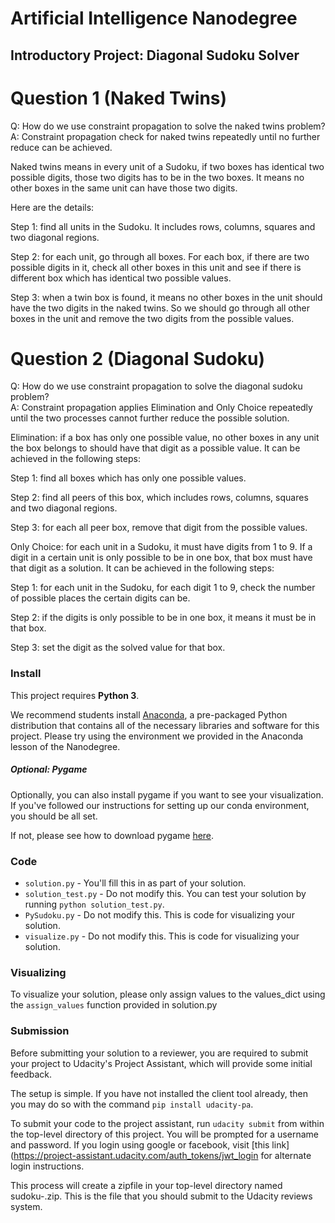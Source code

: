 # Artificial Intelligence Nanodegree
## Introductory Project: Diagonal Sudoku Solver

# Question 1 (Naked Twins)
Q: How do we use constraint propagation to solve the naked twins problem?  
A: Constraint propagation check for naked twins repeatedly until no further reduce can be achieved. 

Naked twins means in every unit of a Sudoku, if two boxes has identical two possible digits, those two digits has to be in the two boxes. It means no other boxes in the same unit can have those two digits. 

Here are the details:

Step 1: find all units in the Sudoku. It includes rows, columns, squares and two diagonal regions.

Step 2: for each unit, go through all boxes. For each box, if there are two possible digits in it, check all other boxes in this unit and see if there is different box which has identical two possible values.

Step 3: when a twin box is found, it means no other boxes in the unit should have the two digits in the naked twins. So we should go through all other boxes in the unit and remove the two digits from the possible values.

# Question 2 (Diagonal Sudoku)
Q: How do we use constraint propagation to solve the diagonal sudoku problem?  
A: Constraint propagation applies Elimination and Only Choice repeatedly until the two processes cannot further reduce the possible solution. 

Elimination: if a box has only one possible value, no other boxes in any unit the box belongs to should have that digit as a possible value. It can be achieved in the following steps:

Step 1: find all boxes which has only one possible values.

Step 2: find all peers of this box, which includes rows, columns, squares and two diagonal regions.

Step 3: for each all peer box, remove that digit from the possible values.

Only Choice: for each unit in a Sudoku, it must have digits from 1 to 9. If a digit in a certain unit is only possible to be in one box, that box must have that digit as a solution. It can be achieved in the following steps:

Step 1: for each unit in the Sudoku, for each digit 1 to 9, check the number of possible places the certain digits can be.

Step 2: if the digits is only possible to be in one box, it means it must be in that box.

Step 3: set the digit as the solved value for that box.

### Install

This project requires **Python 3**.

We recommend students install [Anaconda](https://www.continuum.io/downloads), a pre-packaged Python distribution that contains all of the necessary libraries and software for this project. 
Please try using the environment we provided in the Anaconda lesson of the Nanodegree.

##### Optional: Pygame

Optionally, you can also install pygame if you want to see your visualization. If you've followed our instructions for setting up our conda environment, you should be all set.

If not, please see how to download pygame [here](http://www.pygame.org/download.shtml).

### Code

* `solution.py` - You'll fill this in as part of your solution.
* `solution_test.py` - Do not modify this. You can test your solution by running `python solution_test.py`.
* `PySudoku.py` - Do not modify this. This is code for visualizing your solution.
* `visualize.py` - Do not modify this. This is code for visualizing your solution.

### Visualizing

To visualize your solution, please only assign values to the values_dict using the ```assign_values``` function provided in solution.py

### Submission
Before submitting your solution to a reviewer, you are required to submit your project to Udacity's Project Assistant, which will provide some initial feedback.  

The setup is simple.  If you have not installed the client tool already, then you may do so with the command `pip install udacity-pa`.  

To submit your code to the project assistant, run `udacity submit` from within the top-level directory of this project.  You will be prompted for a username and password.  If you login using google or facebook, visit [this link](https://project-assistant.udacity.com/auth_tokens/jwt_login for alternate login instructions.

This process will create a zipfile in your top-level directory named sudoku-<id>.zip.  This is the file that you should submit to the Udacity reviews system.

